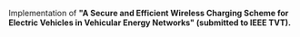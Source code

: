 
Implementation of **"A Secure and Efficient Wireless Charging Scheme for Electric Vehicles in Vehicular Energy Networks" (submitted to IEEE TVT).**


